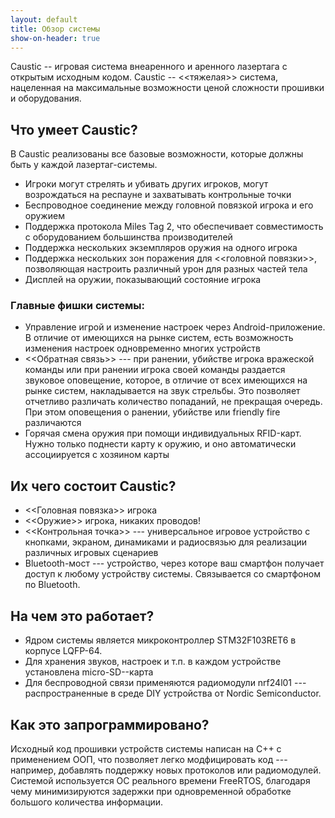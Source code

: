 ```yaml
---
layout: default
title: Обзор системы
show-on-header: true
---
```


Caustic -- игровая система внеаренного и аренного лазертага
с открытым исходным кодом. Caustic -- <<тяжелая>> система, нацеленная на
максимальные возможности ценой сложности прошивки и оборудования.

## Что умеет Caustic?
 В Caustic реализованы все базовые возможности, которые должны быть у каждой лазертаг-системы.
 - Игроки могут стрелять и убивать других игроков, могут возрoждаться на респауне и 
 захватывать контрольные точки
 - Беспроводное соединение между головной повязкой игрока и его оружием
 - Поддержка протокола Miles Tag 2, что обеспечивает совместимость с оборудованием
 большинства производителей
 - Поддержка нескольких экземпляров оружия на одного игрока
 - Поддержка нескольких зон поражения для <<головной повязки>>, позволяющая
 настроить различный урон для разных частей тела
 - Дисплей на оружии, показывающий состояние игрока

### Главные фишки системы:
 - Управление игрой и изменение настроек через Android-приложение. В отличие
 от имеющихся на рынке систем, есть возможность изменения настроек одновременно
 многих устройств
 - <<Обратная связь>> --- при ранении, убийстве игрока вражеской команды
 или при ранении игрока своей команды раздается звуковое оповещение, которое,
 в отличие от всех имеющихся на рынке систем, накладывается на звук стрельбы.
 Это позволяет отчетливо различать количество попаданий, не прекращая очередь.
 При этом оповещения о ранении, убийстве или friendly fire различаются
 - Горячая смена оружия при помощи индивидуальных RFID-карт. Нужно только
 поднести карту к оружию, и оно автоматически ассоциируется с хозяином карты


## Их чего состоит Caustic?
- <<Головная повязка>> игрока
- <<Оружие>> игрока, никаких проводов!
- <<Контрольная точка>> --- универсальное игровое устройство с кнопками,
экраном, динамиками и радиосвязью для реализации различных игровых сценариев
- Bluetooth-мост --- устройство, через которе ваш смартфон получает доступ
к любому устройству системы. Связывается со смартфоном по Bluetooth.


## На чем это работает?
- Ядром системы является микроконтроллер STM32F103RET6 в корпусе LQFP-64. 
- Для хранения звуков, настроек и т.п. в каждом устройстве установлена
micro-SD--карта
- Для беспроводной связи применяются радиомодули nrf24l01 --- распространенные
в среде DIY устройства от Nordic Semiconductor.

## Как это запрограммировано?
Исходный код прошивки устройств системы написан на C++ с применением ООП, 
что позволяет легко модфицировать код --- например, добавлять поддержку 
новых протоколов или радиомодулей. Системой используется ОС реального 
времени FreeRTOS, благодаря чему минимизируются задержки при одновременной
обработке большого количества информации.


